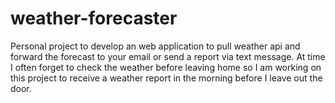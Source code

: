 # weather-forecaster
Personal project to develop an web application to pull weather api and forward the forecast to your email or send a report via text message. At time I often forget to check the weather before leaving home so I am working on this project to receive a weather report in the morning before I leave out the door.
